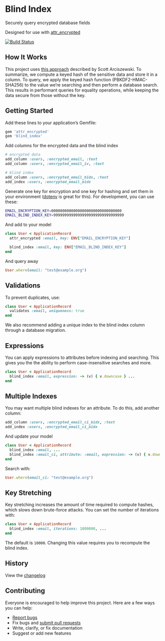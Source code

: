 # Blind Index

Securely query encrypted database fields

Designed for use with [attr_encrypted](https://github.com/attr-encrypted/attr_encrypted)

[![Build Status](https://travis-ci.org/ankane/blind_index.svg?branch=master)](https://travis-ci.org/ankane/blind_index)

## How It Works

This project uses [this approach](https://www.sitepoint.com/how-to-search-on-securely-encrypted-database-fields/) described by Scott Arciszewski. To summarize, we compute a keyed hash of the sensitive data and store it in a column. To query, we apply the keyed hash function (PBKDF2-HMAC-SHA256) to the value we’re searching and then perform a database search. This results in performant queries for equality operations, while keeping the data secure from those without the key.

## Getting Started

Add these lines to your application’s Gemfile:

```ruby
gem 'attr_encrypted'
gem 'blind_index'
```

Add columns for the encrypted data and the blind index

```ruby
# encrypted data
add_column :users, :encrypted_email, :text
add_column :users, :encrypted_email_iv, :text

# blind index
add_column :users, :encrypted_email_bidx, :text
add_index :users, :encrypted_email_bidx
```

Generate one key for encryption and one key for hashing and set them in your environment ([dotenv](https://github.com/bkeepers/dotenv) is great for this). For development, you can use these:

```sh
EMAIL_ENCRYPTION_KEY=00000000000000000000000000000000
EMAIL_BLIND_INDEX_KEY=99999999999999999999999999999999
```

And add to your model

```ruby
class User < ApplicationRecord
  attr_encrypted :email, key: ENV["EMAIL_ENCRYPTION_KEY"]

  blind_index :email, key: ENV["EMAIL_BLIND_INDEX_KEY"]
end
```

And query away

```ruby
User.where(email: "test@example.org")
```

## Validations

To prevent duplicates, use:

```ruby
class User < ApplicationRecord
  validates :email, uniqueness: true
end
```

We also recommend adding a unique index to the blind index column through a database migration.

## Expressions

You can apply expressions to attributes before indexing and searching. This gives you the the ability to perform case-insensitive searches and more.

```ruby
class User < ApplicationRecord
  blind_index :email, expression: -> (v) { v.downcase } ...
end
```

## Multiple Indexes

You may want multiple blind indexes for an attribute. To do this, add another column:

```ruby
add_column :users, :encrypted_email_ci_bidx, :text
add_index :users, :encrypted_email_ci_bidx
```

And update your model

```ruby
class User < ApplicationRecord
  blind_index :email, ...
  blind_index :email_ci, attribute: :email, expression: -> (v) { v.downcase } ...
end
```

Search with:

```ruby
User.where(email_ci: "test@example.org")
```

## Key Stretching

Key stretching increases the amount of time required to compute hashes, which slows down brute-force attacks. You can set the number of iterations with:

```ruby
class User < ApplicationRecord
  blind_index :email, iterations: 1000000, ...
end
```

The default is `10000`. Changing this value requires you to recompute the blind index.

## History

View the [changelog](https://github.com/ankane/blind_index/blob/master/CHANGELOG.md)

## Contributing

Everyone is encouraged to help improve this project. Here are a few ways you can help:

- [Report bugs](https://github.com/ankane/blind_index/issues)
- Fix bugs and [submit pull requests](https://github.com/ankane/blind_index/pulls)
- Write, clarify, or fix documentation
- Suggest or add new features
